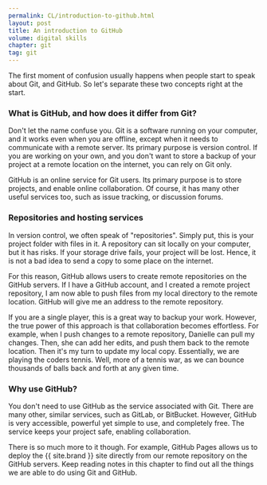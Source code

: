 ```yaml
---
permalink: CL/introduction-to-github.html
layout: post
title: An introduction to GitHub
volume: digital skills
chapter: git
tag: git
---
```


The first moment of confusion usually happens when people start to speak about Git, and GitHub.
So let's separate these two concepts right at the start.
<!-- excerpt-end -->

### What is GitHub, and how does it differ from Git?

Don't let the name confuse you.
Git is a software running on your computer, and it works even when you are offline, except when it needs to communicate with a remote server.
Its primary purpose is version control.
If you are working on your own, and you don't want to store a backup of your project at a remote location on the internet, you can rely on Git only.

GitHub is an online service for Git users.
Its primary purpose is to store projects, and enable online collaboration.
Of course, it has many other useful services too, such as issue tracking, or discussion forums.

### Repositories and hosting services

In version control, we often speak of "repositories".
Simply put, this is your project folder with files in it.
A repository can sit locally on your computer, but it has risks.
If your storage drive fails, your project will be lost.
Hence, it is not a bad idea to send a copy to some place on the internet.

For this reason, GitHub allows users to create remote repositories on the GitHub servers.
If I have a GitHub account, and I created a remote project repository, I am now able to push files from my local directory to the remote location.
GitHub will give me an address to the remote repository.

If you are a single player, this is a great way to backup your work.
However, the true power of this approach is that collaboration becomes effortless.
For example, when I push changes to a remote repository, Danielle can pull my changes.
Then, she can add her edits, and push them back to the remote location.
Then it's my turn to update my local copy.
Essentially, we are playing the coders tennis.
Well, more of a tennis war, as we can bounce thousands of balls back and forth at any given time.

### Why use GitHub?

You don't need to use GitHub as the service associated with Git.
There are many other, similar services, such as GitLab, or BitBucket.
However, GitHub is very accessible, powerful yet simple to use, and completely free.
The service keeps your project safe, enabling collaboration.

There is so much more to it though.
For example, GitHub Pages allows us to deploy the {{ site.brand }} site directly from our remote repository on the GitHub servers.
Keep reading notes in this chapter to find out all the things we are able to do using Git and GitHub.